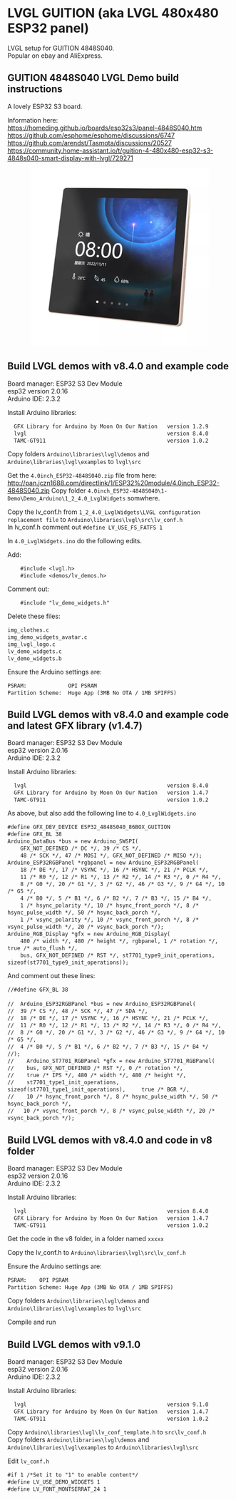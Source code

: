 # LVGL GUITION (aka LVGL 480x480 ESP32 panel)

LVGL setup for GUITION  4848S040.   
Popular on ebay and AliExpress.   

## GUITION 4848S040 LVGL Demo build instructions

A lovely ESP32 S3 board.   

Information here:    
   https://homeding.github.io/boards/esp32s3/panel-4848S040.htm     
   https://github.com/esphome/esphome/discussions/6747     
   https://github.com/arendst/Tasmota/discussions/20527      
   https://community.home-assistant.io/t/guition-4-480x480-esp32-s3-4848s040-smart-display-with-lvgl/729271      

<p align="center">
  <img src="https://github.com/paulhamsh/LVGL_GUITION/blob/main/GUITION.jpg" width="400" title="GUITION">
</p>   

## Build LVGL demos with v8.4.0 and example code 

Board manager: ESP32 S3 Dev Module   
esp32 version 2.0.16   
Arduino IDE:   2.3.2   

Install Arduino libraries:
```
  GFX Library for Arduino by Moon On Our Nation   version 1.2.9
  lvgl                                            version 8.4.0
  TAMC-GT911                                      version 1.0.2
```

Copy folders ```Arduino\libraries\lvgl\demos``` and ```Arduino\libraries\lvgl\examples```  to ```lvgl\src```   

Get the ```4.0inch_ESP32-4848S040.zip``` file from here: http://pan.jczn1688.com/directlink/1/ESP32%20module/4.0inch_ESP32-4848S040.zip
Copy folder ```4.0inch_ESP32-4848S040\1-Demo\Demo_Arduino\1_2_4.0_LvglWidgets``` somwhere.   

Copy the lv_conf.h from ```1_2_4.0_LvglWidgets\LVGL configuration replacement file``` to ```Arduino\libraries\lvgl\src\lv_conf.h```   
In lv_conf.h comment out ```#define LV_USE_FS_FATFS 1```

In ```4.0_LvglWidgets.ino``` do the following edits.    

Add:   
```
    #include <lvgl.h>   
    #include <demos/lv_demos.h>   
```
Comment out:   
```
    #include "lv_demo_widgets.h"   
```

Delete these files: 
```
img_clothes.c
img_demo_widgets_avatar.c
img_lvgl_logo.c
lv_demo_widgets.c
lv_demo_widgets.b   
```

Ensure the Arduino settings are:
```
PSRAM:             OPI PSRAM
Partition Scheme:  Huge App (3MB No OTA / 1MB SPIFFS)
```

## Build LVGL demos with v8.4.0 and example code and latest GFX library (v1.4.7)  

Board manager: ESP32 S3 Dev Module   
esp32 version 2.0.16   
Arduino IDE:   2.3.2   

Install Arduino libraries:
```
  lvgl                                            version 8.4.0
  GFX Library for Arduino by Moon On Our Nation   version 1.4.7
  TAMC-GT911                                      version 1.0.2
```

As above, but also add the following line to ```4.0_LvglWidgets.ino```   

```
#define GFX_DEV_DEVICE ESP32_4848S040_86BOX_GUITION
#define GFX_BL 38
Arduino_DataBus *bus = new Arduino_SWSPI(
    GFX_NOT_DEFINED /* DC */, 39 /* CS */,
    48 /* SCK */, 47 /* MOSI */, GFX_NOT_DEFINED /* MISO */);
Arduino_ESP32RGBPanel *rgbpanel = new Arduino_ESP32RGBPanel(
    18 /* DE */, 17 /* VSYNC */, 16 /* HSYNC */, 21 /* PCLK */,
    11 /* R0 */, 12 /* R1 */, 13 /* R2 */, 14 /* R3 */, 0 /* R4 */,
    8 /* G0 */, 20 /* G1 */, 3 /* G2 */, 46 /* G3 */, 9 /* G4 */, 10 /* G5 */,
    4 /* B0 */, 5 /* B1 */, 6 /* B2 */, 7 /* B3 */, 15 /* B4 */,
    1 /* hsync_polarity */, 10 /* hsync_front_porch */, 8 /* hsync_pulse_width */, 50 /* hsync_back_porch */,
    1 /* vsync_polarity */, 10 /* vsync_front_porch */, 8 /* vsync_pulse_width */, 20 /* vsync_back_porch */);
Arduino_RGB_Display *gfx = new Arduino_RGB_Display(
    480 /* width */, 480 /* height */, rgbpanel, 1 /* rotation */, true /* auto_flush */,
    bus, GFX_NOT_DEFINED /* RST */, st7701_type9_init_operations, sizeof(st7701_type9_init_operations));
```

And comment out these lines:    
```
//#define GFX_BL 38

//  Arduino_ESP32RGBPanel *bus = new Arduino_ESP32RGBPanel(
//  39 /* CS */, 48 /* SCK */, 47 /* SDA */,
//  18 /* DE */, 17 /* VSYNC */, 16 /* HSYNC */, 21 /* PCLK */,
//  11 /* R0 */, 12 /* R1 */, 13 /* R2 */, 14 /* R3 */, 0 /* R4 */,
//  8 /* G0 */, 20 /* G1 */, 3 /* G2 */, 46 /* G3 */, 9 /* G4 */, 10 /* G5 */,
//  4 /* B0 */, 5 /* B1 */, 6 /* B2 */, 7 /* B3 */, 15 /* B4 */
//);
//    Arduino_ST7701_RGBPanel *gfx = new Arduino_ST7701_RGBPanel(
//    bus, GFX_NOT_DEFINED /* RST */, 0 /* rotation */,
//    true /* IPS */, 480 /* width */, 480 /* height */,
//    st7701_type1_init_operations, sizeof(st7701_type1_init_operations),     true /* BGR */,
//    10 /* hsync_front_porch */, 8 /* hsync_pulse_width */, 50 /* hsync_back_porch */,
//   10 /* vsync_front_porch */, 8 /* vsync_pulse_width */, 20 /* vsync_back_porch */);
```




## Build LVGL demos with v8.4.0 and code in v8 folder 

Board manager: ESP32 S3 Dev Module   
esp32 version 2.0.16   
Arduino IDE:   2.3.2   

Install Arduino libraries:
```
  lvgl                                            version 8.4.0
  GFX Library for Arduino by Moon On Our Nation   version 1.4.7
  TAMC-GT911                                      version 1.0.2
```

Get the code in the v8 folder, in a folder named ```xxxxx```   

Copy the lv_conf.h to ```Arduino\libraries\lvgl\src\lv_conf.h```   

Ensure the Arduino settings are:
```
PSRAM:    OPI PSRAM
Partition Scheme: Huge App (3MB No OTA / 1MB SPIFFS)
```
Copy folders ```Arduino\libraries\lvgl\demos``` and ```Arduino\libraries\lvgl\examples```  to ```lvgl\src```   

Compile and run    

## Build LVGL demos with v9.1.0

Board manager: ESP32 S3 Dev Module   
esp32 version 2.0.16   
Arduino IDE:   2.3.2   

Install Arduino libraries:
```
  lvgl                                            version 9.1.0
  GFX Library for Arduino by Moon On Our Nation   version 1.4.7
  TAMC-GT911                                      version 1.0.2
```

Copy ```Arduino\libraries\lvgl\lv_conf_template.h``` to ```src\lv_conf.h```   
Copy folders ```Arduino\libraries\lvgl\demos``` and ```Arduino\libraries\lvgl\examples```  to ```Arduino\libraries\lvgl\src```     

Edit ```lv_conf.h```    
```
#if 1 /*Set it to "1" to enable content*/
#define LV_USE_DEMO_WIDGETS 1
#define LV_FONT_MONTSERRAT_24 1
```
